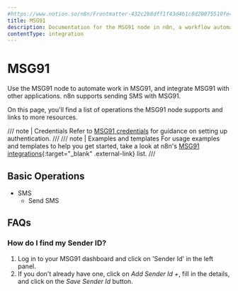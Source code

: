 ```yaml
---
#https://www.notion.so/n8n/Frontmatter-432c2b8dff1f43d4b1c8d20075510fe4
title: MSG91
description: Documentation for the MSG91 node in n8n, a workflow automation platform. Includes details of operations and configuration, and links to examples and credentials information.
contentType: integration
---
```


# MSG91

Use the MSG91 node to automate work in MSG91, and integrate MSG91 with other applications. n8n supports sending SMS with MSG91.

On this page, you'll find a list of operations the MSG91 node supports and links to more resources.

/// note | Credentials
Refer to [MSG91 credentials](/integrations/builtin/credentials/msg91/) for guidance on setting up authentication. 
///
/// note | Examples and templates
For usage examples and templates to help you get started, take a look at n8n's [MSG91 integrations](https://n8n.io/integrations/msg91/){:target="_blank" .external-link} list.
///

## Basic Operations

* SMS
    * Send SMS

## FAQs

### How do I find my Sender ID?

1. Log in to your MSG91 dashboard and click on 'Sender Id' in the left panel.
2. If you don't already have one, click on *Add Sender Id +*, fill in the details, and click on the *Save Sender Id* button.

